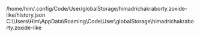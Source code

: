 /home/him/.config/Code/User/globalStorage/himadrichakraborty.zoxide-like/history.json
C:\Users\Him\AppData\Roaming\Code\User\globalStorage\himadrichakraborty.zoxide-like
